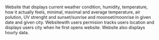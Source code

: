 Website that displays current weather condition, humidity, temperature, how it actually feels,
minimal, maximal and average temperature, air polution, UV strenght and sunset/sunrise and moonset/moonrise
in given date and given city. Websitewith users permision tracks users location and displays
users city when he first opens website. Website also displays hourly data.
